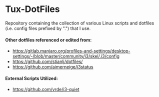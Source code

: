 # Tux-DotFiles
Repository containing the collection of various Linux scripts and dotfiles (i.e. config files prefixed by ".") that I use. 

#### Other dotfiles referenced or edited from:
* <https://gitlab.manjaro.org/profiles-and-settings/desktop-settings/-/blob/master/community/i3/skel/.i3/config>
* <https://github.com/stianlj/dotfiles/>
* <https://github.com/aimerneige/i3status>

#### External Scripts Utilized:
* <https://github.com/vrde/i3-quiet>


